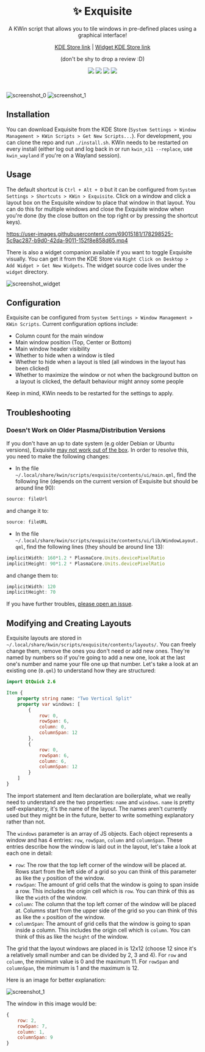 <div align="center"> 
    
# ✨ Exquisite 
A KWin script that allows you to tile windows in pre-defined places using a graphical interface!
    
[KDE Store link](https://store.kde.org/p/1852610/) | [Widget KDE Store link](https://store.kde.org/p/1878384/)

(don't be shy to drop a review :D)

![](https://img.shields.io/static/v1?style=for-the-badge&label=KWin&message=Script&color=blue&logo=kde)
![](https://img.shields.io/badge/Wayland-Ready-blue?style=for-the-badge&logo=linux)
![](https://img.shields.io/static/v1?style=for-the-badge&label=KDE%20Store&message=1.7K+%20Downloads&color=blue&logo=kde&logoColor=orange)
![](https://img.shields.io/static/v1?style=for-the-badge&label=Qt&message=QML&color=green&logo=qt)
    
</div>
<br>

![screenshot_0](https://github.com/qewer33/Exquisite/blob/main/assets/screenshot_0.png?raw=true)
![screenshot_1](https://github.com/qewer33/Exquisite/blob/main/assets/screenshot_1.png?raw=true)

## Installation

You can download Exquisite from the KDE Store (`System Settings > Window Management > KWin Scripts > Get New Scripts...`). For development, you can clone the repo and run `./install.sh`. KWin needs to be restarted on every install (either log out and log back in or run `kwin_x11 --replace`, use `kwin_wayland` if you're on a Wayland session).

## Usage

The default shortcut is `Ctrl + Alt + D` but it can be configured from `System Settings > Shortcuts > KWin > Exquisite`. Click on a window and click a layout box on the Exquisite window to place that window in that layout. You can do this for multiple windows and close the Exquisite window when you're done (by the close button on the top right or by pressing the shortcut keys).


https://user-images.githubusercontent.com/69015181/178298525-5c9ac287-b9d0-42da-9011-152f8e858d65.mp4


There is also a widget companion available if you want to toggle Exquisite visually. You can get it from the KDE Store via `Right Click on Desktop > Add Widget > Get New Widgets`. The widget source code lives under the `widget` directory.

![screenshot_widget](https://github.com/qewer33/Exquisite/blob/main/assets/screenshot_widget.png?raw=true)


## Configuration

Exquisite can be configured from `System Settings > Window Management > KWin Scripts`. Current configuration options include:

- Column count for the main window
- Main window position (Top, Center or Bottom)
- Main window header visibility
- Whether to hide when a window is tiled
- Whether to hide when a layout is tiled (all windows in the layout has been clicked)
- Whether to maximize the window or not when the background button on a layout is clicked, the default behaviour might annoy some people

Keep in mind, KWin needs to be restarted for the settings to apply.

## Troubleshooting

### Doesn't Work on Older Plasma/Distribution Versions

If you don't have an up to date system (e.g older Debian or Ubuntu versions), Exquisite [may not work out of the box](https://github.com/qewer33/Exquisite/issues/10). In order to resolve this, you need to make the following changes:

- In the file `~/.local/share/kwin/scripts/exquisite/contents/ui/main.qml`, find the following line (depends on the current version of Exquisite but should be around line 90):
```qml
source: fileUrl
```
and change it to:
```qml
source: fileURL
```

- In the file `~/.local/share/kwin/scripts/exquisite/contents/ui/lib/WindowLayout.qml`, find the following lines (they should be around line 13):
```qml
implicitWidth: 160*1.2 * PlasmaCore.Units.devicePixelRatio
implicitHeight: 90*1.2 * PlasmaCore.Units.devicePixelRatio
```
and change them to:
```qml
implicitWidth: 120
implicitHeight: 70
```

If you have further troubles, [please open an issue](https://github.com/qewer33/Exquisite/issues/new).

## Modifying and Creating Layouts

Exquisite layouts are stored in `~/.local/share/kwin/scripts/exquisite/contents/layouts/`. You can freely change them, remove the ones you don't need or add new ones. They're named by numbers so if you're going to add a new one, look at the last one's number and name your file one up that number. Let's take a look at an existing one (`0.qml`) to understand how they are structured:

```qml
import QtQuick 2.6

Item {
    property string name: "Two Vertical Split"
    property var windows: [
        {
            row: 0,
            rowSpan: 6,
            column: 0,
            columnSpan: 12
        },
        {
            row: 0,
            rowSpan: 6,
            column: 6,
            columnSpan: 12
        }
    ]
}
```

The import statement and Item declaration are boilerplate, what we really need to understand are the two properties: `name` and `windows`. `name` is pretty self-explanatory, it's the name of the layout. The names aren't currently used but they might be in the future, better to write something explanatory rather than not.

The `windows` parameter is an array of JS objects. Each object represents a window and has 4 entries: `row`, `rowSpan`, `column` and `columnSpan`. These entries describe how the window is laid out in the layout, let's take a look at each one in detail:

- `row`: The row that the top left corner of the window will be placed at. Rows start from the left side of a grid so you can think of this parameter as like the `y` position of the window.
- `rowSpan`: The amount of grid cells that the window is going to span inside a row. This includes the origin cell which is `row`. You can think of this as like the `width` of the window.
- `column`: The column that the top left corner of the window will be placed at. Columns start from the upper side of the grid so you can think of this as like the `x` position of the window.
- `columnSpan`: The amount of grid cells that the window is going to span inside a column. This includes the origin cell which is `column`. You can think of this as like the `height` of the window.

The grid that the layout windows are placed in is 12x12 (choose 12 since it's a relatively small number and can be divided by 2, 3 and 4). For `row` and `column`, the minimum value is 0 and the maximum 11. For `rowSpan` and `columnSpan`, the minimum is 1 and the maximum is 12.

Here is an image for better explanation:

![screenshot_1](https://github.com/qewer33/Exquisite/blob/main/assets/layout_explanation.png?raw=true)

The window in this image would be:

```qml
{
    row: 2,
    rowSpan: 7,
    column: 1,
    columnSpan: 9
}
```

